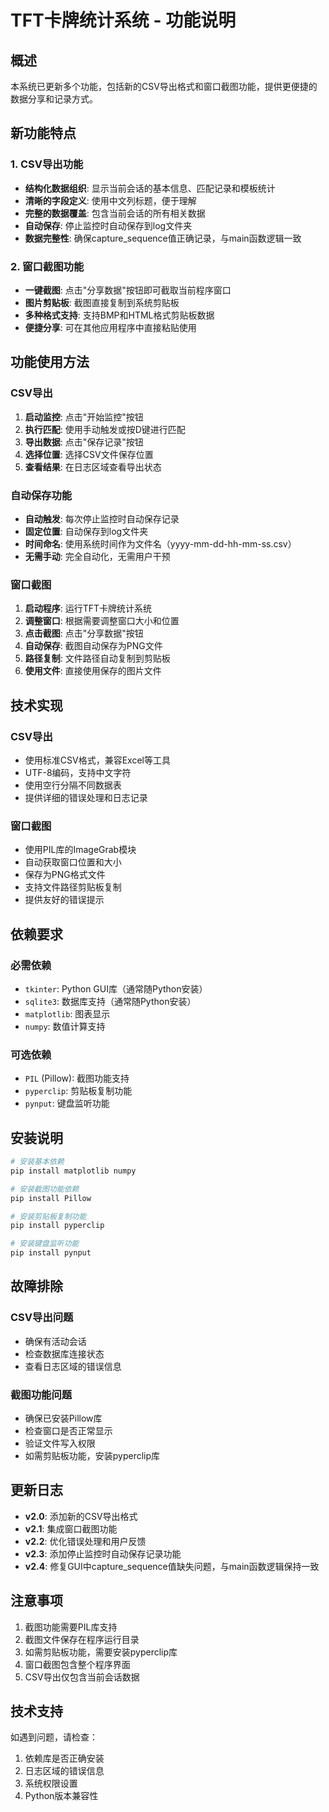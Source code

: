 # TFT卡牌统计系统 - 功能说明

## 概述

本系统已更新多个功能，包括新的CSV导出格式和窗口截图功能，提供更便捷的数据分享和记录方式。

## 新功能特点

### 1. CSV导出功能
- **结构化数据组织**: 显示当前会话的基本信息、匹配记录和模板统计
- **清晰的字段定义**: 使用中文列标题，便于理解
- **完整的数据覆盖**: 包含当前会话的所有相关数据
- **自动保存**: 停止监控时自动保存到log文件夹
- **数据完整性**: 确保capture_sequence值正确记录，与main函数逻辑一致

### 2. 窗口截图功能
- **一键截图**: 点击"分享数据"按钮即可截取当前程序窗口
- **图片剪贴板**: 截图直接复制到系统剪贴板
- **多种格式支持**: 支持BMP和HTML格式剪贴板数据
- **便捷分享**: 可在其他应用程序中直接粘贴使用

## 功能使用方法

### CSV导出
1. **启动监控**: 点击"开始监控"按钮
2. **执行匹配**: 使用手动触发或按D键进行匹配
3. **导出数据**: 点击"保存记录"按钮
4. **选择位置**: 选择CSV文件保存位置
5. **查看结果**: 在日志区域查看导出状态

### 自动保存功能
- **自动触发**: 每次停止监控时自动保存记录
- **固定位置**: 自动保存到log文件夹
- **时间命名**: 使用系统时间作为文件名（yyyy-mm-dd-hh-mm-ss.csv）
- **无需手动**: 完全自动化，无需用户干预

### 窗口截图
1. **启动程序**: 运行TFT卡牌统计系统
2. **调整窗口**: 根据需要调整窗口大小和位置
3. **点击截图**: 点击"分享数据"按钮
4. **自动保存**: 截图自动保存为PNG文件
5. **路径复制**: 文件路径自动复制到剪贴板
6. **使用文件**: 直接使用保存的图片文件

## 技术实现

### CSV导出
- 使用标准CSV格式，兼容Excel等工具
- UTF-8编码，支持中文字符
- 使用空行分隔不同数据表
- 提供详细的错误处理和日志记录

### 窗口截图
- 使用PIL库的ImageGrab模块
- 自动获取窗口位置和大小
- 保存为PNG格式文件
- 支持文件路径剪贴板复制
- 提供友好的错误提示

## 依赖要求

### 必需依赖
- `tkinter`: Python GUI库（通常随Python安装）
- `sqlite3`: 数据库支持（通常随Python安装）
- `matplotlib`: 图表显示
- `numpy`: 数值计算支持

### 可选依赖
- `PIL` (Pillow): 截图功能支持
- `pyperclip`: 剪贴板复制功能
- `pynput`: 键盘监听功能

## 安装说明

```bash
# 安装基本依赖
pip install matplotlib numpy

# 安装截图功能依赖
pip install Pillow

# 安装剪贴板复制功能
pip install pyperclip

# 安装键盘监听功能
pip install pynput
```

## 故障排除

### CSV导出问题
- 确保有活动会话
- 检查数据库连接状态
- 查看日志区域的错误信息

### 截图功能问题
- 确保已安装Pillow库
- 检查窗口是否正常显示
- 验证文件写入权限
- 如需剪贴板功能，安装pyperclip库

## 更新日志

- **v2.0**: 添加新的CSV导出格式
- **v2.1**: 集成窗口截图功能
- **v2.2**: 优化错误处理和用户反馈
- **v2.3**: 添加停止监控时自动保存记录功能
- **v2.4**: 修复GUI中capture_sequence值缺失问题，与main函数逻辑保持一致

## 注意事项

1. 截图功能需要PIL库支持
2. 截图文件保存在程序运行目录
3. 如需剪贴板功能，需要安装pyperclip库
4. 窗口截图包含整个程序界面
5. CSV导出仅包含当前会话数据

## 技术支持

如遇到问题，请检查：
1. 依赖库是否正确安装
2. 日志区域的错误信息
3. 系统权限设置
4. Python版本兼容性
